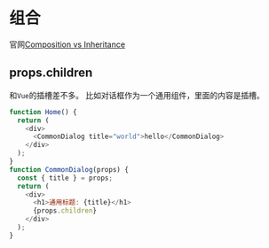 # 组合

官网[Composition vs Inheritance](https://reactjs.org/docs/composition-vs-inheritance.html)

## props.children

和`Vue`的插槽差不多。
比如对话框作为一个通用组件，里面的内容是插槽。

```js
function Home() {
  return (
    <div>
      <CommonDialog title="world">hello</CommonDialog>
    </div>
  );
}
function CommonDialog(props) {
  const { title } = props;
  return (
    <div>
      <h1>通用标题: {title}</h1>
      {props.children}
    </div>
  );
}
```
